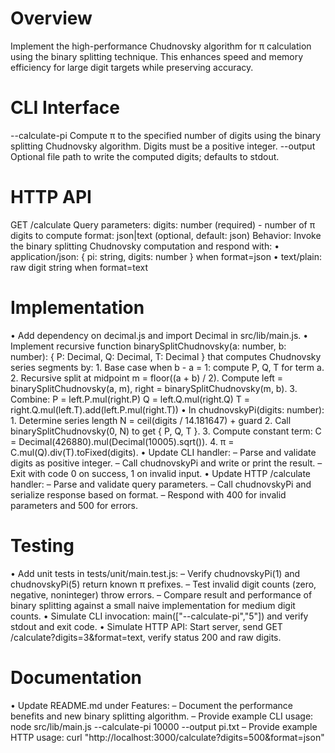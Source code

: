 # Overview

Implement the high-performance Chudnovsky algorithm for π calculation using the binary splitting technique. This enhances speed and memory efficiency for large digit targets while preserving accuracy.

# CLI Interface

--calculate-pi <digits>
    Compute π to the specified number of digits using the binary splitting Chudnovsky algorithm. Digits must be a positive integer.
--output <path>
    Optional file path to write the computed digits; defaults to stdout.

# HTTP API

GET /calculate
    Query parameters:
      digits: number (required) - number of π digits to compute
      format: json|text (optional, default: json)
    Behavior:
      Invoke the binary splitting Chudnovsky computation and respond with:
        • application/json: { pi: string, digits: number } when format=json
        • text/plain: raw digit string when format=text

# Implementation

• Add dependency on decimal.js and import Decimal in src/lib/main.js.
• Implement recursive function binarySplitChudnovsky(a: number, b: number): { P: Decimal, Q: Decimal, T: Decimal } that computes Chudnovsky series segments by:
    1. Base case when b - a = 1: compute P, Q, T for term a.
    2. Recursive split at midpoint m = floor((a + b) / 2). Compute left = binarySplitChudnovsky(a, m), right = binarySplitChudnovsky(m, b).
    3. Combine:
         P = left.P.mul(right.P)
         Q = left.Q.mul(right.Q)
         T = right.Q.mul(left.T).add(left.P.mul(right.T))
• In chudnovskyPi(digits: number):
    1. Determine series length N = ceil(digits / 14.181647) + guard
    2. Call binarySplitChudnovsky(0, N) to get { P, Q, T }.
    3. Compute constant term: C = Decimal(426880).mul(Decimal(10005).sqrt()).
    4. π = C.mul(Q).div(T).toFixed(digits).
• Update CLI handler:
    – Parse and validate digits as positive integer.
    – Call chudnovskyPi and write or print the result.
    – Exit with code 0 on success, 1 on invalid input.
• Update HTTP /calculate handler:
    – Parse and validate query parameters.
    – Call chudnovskyPi and serialize response based on format.
    – Respond with 400 for invalid parameters and 500 for errors.

# Testing

• Add unit tests in tests/unit/main.test.js:
    – Verify chudnovskyPi(1) and chudnovskyPi(5) return known π prefixes.
    – Test invalid digit counts (zero, negative, noninteger) throw errors.
    – Compare result and performance of binary splitting against a small naive implementation for medium digit counts.
• Simulate CLI invocation:
    main(["--calculate-pi","5"]) and verify stdout and exit code.
• Simulate HTTP API:
    Start server, send GET /calculate?digits=3&format=text, verify status 200 and raw digits.

# Documentation

• Update README.md under Features:
    – Document the performance benefits and new binary splitting algorithm.
    – Provide example CLI usage:
        node src/lib/main.js --calculate-pi 10000 --output pi.txt
    – Provide example HTTP usage:
        curl "http://localhost:3000/calculate?digits=500&format=json"